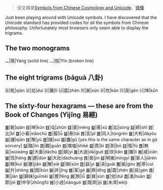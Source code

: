 >全文摘录[Symbols from Chinese Cosmology and Unicode](https://approbatory10.rssing.com/chan-6178082/article6-live.html)、[镜像](chttps://elestialempire.blogspot.com/2012/04/symbols-from-chinese-cosmology-and.html)

Just been playing around with Unicode symbols. I have discovered that the Unicode standard has provided codes for all the symbols from Chinese philosophy. Unfortunately most browsers only seem able to display the trigrams.

## The two monograms

⚊|陽|Yáng (solid line)
⚋|陰|Yīn (broken line)

## The eight trigrams (bāguà 八卦)

☰|乾|qián
☱|兌|duì
☲|離|lí
☳|震|zhèn
☴|巽|xùn
☵|坎|kǎn
☶|艮|gèn
☷|坤|kūn

## The sixty-four hexagrams — these are from the Book of Changes (Yìjīng 易經)

䷀|乾|qián
䷁|坤|kūn
䷂|屯|zhūn
䷃|蒙|méng
䷄|需|xū
䷅|訟|sòng
䷆|師|shī
䷇|比|bǐ
䷈|小畜|xiǎochù
䷉|履|lǚ
䷊|泰|tài
䷋|否|pǐ
䷌|同人|tóngrén
䷍|大有|dàyǒu
䷎|謙|qiān
䷏|豫|yù
䷐|隨|suí
䷑|蠱|gŭ [yes this is the same character as in gŭ sorcery]
䷒|臨|lín
䷓|觀|guān
䷔|噬嗑|shìkè
䷕|賁|bì
䷖|剝|bō
䷗|復|fù
䷘|無妄|wúwàng
䷙|大畜|dàchù
䷚|頤|yí
䷛|大過|dà\|guò
䷜|坎|kǎn
䷝|離|lí
䷞|咸|xián
䷟|恆|héng
䷠|遯|dùn
䷡|大壯|dàzhuàng
䷢|晉|jìn
䷣|明夷|míngyí
䷤|家人|jiārén
䷥|睽|kuí
䷦|蹇|jiǎn
䷧|解|xiè
䷨|損|sǔn
䷩|益|yì
䷪|夬|guài
䷫|姤|gòu
䷬|萃|cuì
䷭|升|shēng
䷮|困|kùn
䷯|井|jǐng
䷰|革|gé
䷱|鼎|dǐng
䷲|震|zhèn
䷳|艮|gèn
䷴|漸|jiàn
䷵|歸妹|guīmèi
䷶|豐|fēng
䷷|旅|lǚ
䷸|巽|xùn
䷹|兌|duì
䷺|渙|huàn
䷻|節|jié
䷼|中孚|zhōngfú
䷽|小過|xiǎoguò
䷾|既濟|jìjì
䷿|未濟|wèijì
